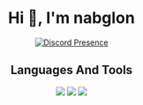 <h1 align="center">Hi 👋, I'm nabglon</h1>


<div align="center">

  <p>
    <a href="https://discord.com/users/628218887065829376">
      <img src="https://lanyard.cnrad.dev/api/628218887065829376" alt="Discord Presence">
    </a>
  </p>
  
</div>


<h2 align="center">Languages And Tools</h2>

<div align="center">
 
  <img src="https://img.icons8.com/color/96/000000/html-5--v1.png"/>
  <img src="https://img.icons8.com/color/96/000000/css3.png"/>
  <img src="https://img.icons8.com/color/96/000000/javascript--v1.png"/>

  
  
</div>
